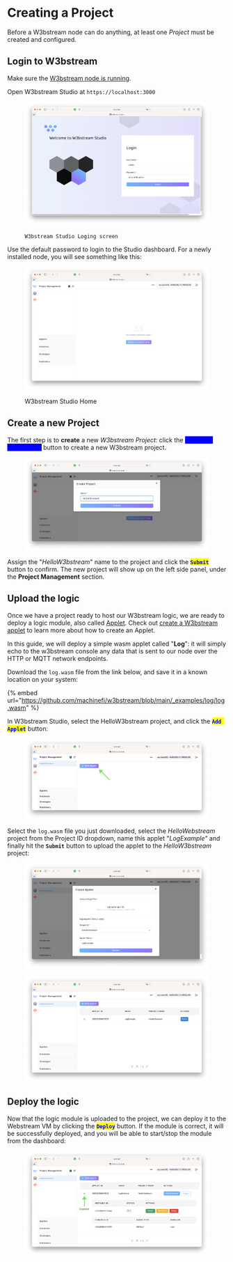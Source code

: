 # Creating a Project

Before a W3bstream node can do anything, at least one _Project_ must be created and configured.

## Login to W3bstream

Make sure the [W3bstream node is running](running-a-node.md#start-the-w3bstream-node-with).&#x20;

Open W3bstream Studio at `https://localhost:3000`

<figure><img src="../.gitbook/assets/image (9) (2) (1).png" alt=""><figcaption><p><code>W3bstream Studio Loging screen</code></p></figcaption></figure>

Use the default password to login to the Studio dashboard. For a newly installed node, you will see something like this:

<figure><img src="../.gitbook/assets/image (4) (2).png" alt=""><figcaption><p>W3bstream Studio Home</p></figcaption></figure>

## Create a new Project

The first step is to **create** a new _W3bstream Project:_ click the <mark style="color:blue;background-color:blue;">**`Create a project now`**</mark> button to create a new W3bstream project.

<figure><img src="../.gitbook/assets/image (10) (2).png" alt=""><figcaption></figcaption></figure>

Assign the "_HelloW3bstream_" name to the project and click the <mark style="color:blue;">**`Submit`**</mark> button to confirm. The new project will show up on the left side panel, under the **Project Management** section.

## Upload the logic

Once we have a project ready to host our W3bstream logic, we are ready to deploy a logic module, also called [Applet](../applets-development/basic-concepts/#applets). Check out [create a W3bstream applet](../applets-development/basic-concepts/) to learn more about how to create an Applet.

In this guide, we will deploy a simple wasm applet called "**Log**": it will simply echo to the w3bstream console any data that is sent to our node over the HTTP or MQTT network endpoints.&#x20;

Download the `log.wasm` file from the link below, and save it in a known location on your system:

{% embed url="https://github.com/machinefi/w3bstream/blob/main/_examples/log/log.wasm" %}

In W3bstream Studio, select the HelloW3bstream project, and click the <mark style="color:blue;">**`Add Applet`**</mark> button:

<figure><img src="../.gitbook/assets/image (11) (2).png" alt=""><figcaption></figcaption></figure>

Select the `log.wasm` file you just downloaded, select the _HelloWebstream_ project from the Project ID dropdown, name this applet "_LogExample"_ and finally hit the **`Submit`** button to upload the applet to the _HelloW3bstream_ project:

<div>

<figure><img src="../.gitbook/assets/image (1) (2) (1).png" alt=""><figcaption></figcaption></figure>

 

<figure><img src="../.gitbook/assets/Schermata 2022-11-01 alle 16.02.37.png" alt=""><figcaption></figcaption></figure>

</div>

## Deploy the logic

Now that the logic module is uploaded to the project, we can deploy it to the Webstream VM by clicking the <mark style="color:blue;">**`Deploy`**</mark> button. If the module is correct, it will be successfully deployed, and you will be able to start/stop the module from the dashboard:

<figure><img src="../.gitbook/assets/image (15).png" alt=""><figcaption></figcaption></figure>
